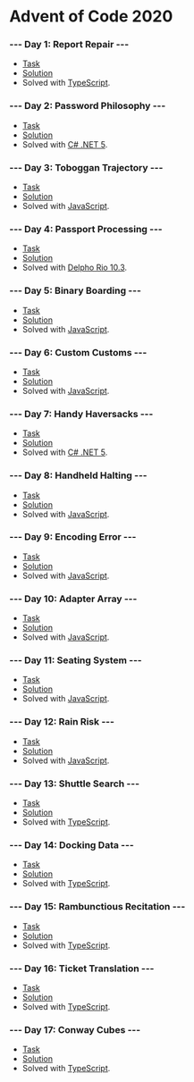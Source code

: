 # Advent of Code 2020

### --- Day 1: Report Repair ---

- [Task](https://adventofcode.com/2020/day/1)
- [Solution](./01/sumto2020.ts)
- Solved with [TypeScript](https://www.typescriptlang.org/).

### --- Day 2: Password Philosophy ---

- [Task](https://adventofcode.com/2020/day/2)
- [Solution](./02/Program.cs)
- Solved with [C# .NET 5](https://dotnet.microsoft.com/).

### --- Day 3: Toboggan Trajectory ---

- [Task](https://adventofcode.com/2020/day/3)
- [Solution](./03/treescounter.js)
- Solved with [JavaScript](https://en.wikipedia.org/wiki/JavaScript).

### --- Day 4: Passport Processing ---

- [Task](https://adventofcode.com/2020/day/4)
- [Solution](./04/PassportCheck.dpr)
- Solved with [Delpho Rio 10.3](https://www.embarcadero.com/).

### --- Day 5: Binary Boarding ---

- [Task](https://adventofcode.com/2020/day/5)
- [Solution](./05/boarding.js)
- Solved with [JavaScript](https://en.wikipedia.org/wiki/JavaScript).

### --- Day 6: Custom Customs ---

- [Task](https://adventofcode.com/2020/day/6)
- [Solution](./06/customs.js)
- Solved with [JavaScript](https://en.wikipedia.org/wiki/JavaScript).

### --- Day 7: Handy Haversacks ---

- [Task](https://adventofcode.com/2020/day/7)
- [Solution](./07/Program.cs)
- Solved with [C# .NET 5](https://dotnet.microsoft.com/).

### --- Day 8: Handheld Halting ---

- [Task](https://adventofcode.com/2020/day/8)
- [Solution](./08/bootloop.js)
- Solved with [JavaScript](https://en.wikipedia.org/wiki/JavaScript).

### --- Day 9: Encoding Error ---

- [Task](https://adventofcode.com/2020/day/9)
- [Solution](./09/xmas.js)
- Solved with [JavaScript](https://en.wikipedia.org/wiki/JavaScript).

### --- Day 10: Adapter Array ---

- [Task](https://adventofcode.com/2020/day/10)
- [Solution](./10/jolt.js)
- Solved with [JavaScript](https://en.wikipedia.org/wiki/JavaScript).

### --- Day 11: Seating System ---

- [Task](https://adventofcode.com/2020/day/11)
- [Solution](./11/seats.js)
- Solved with [JavaScript](https://en.wikipedia.org/wiki/JavaScript).

### --- Day 12: Rain Risk ---

- [Task](https://adventofcode.com/2020/day/12)
- [Solution](./12/route.js)
- Solved with [JavaScript](https://en.wikipedia.org/wiki/JavaScript).

### --- Day 13: Shuttle Search ---

- [Task](https://adventofcode.com/2020/day/13)
- [Solution](./13/shuttle.ts)
- Solved with [TypeScript](https://www.typescriptlang.org/).

### --- Day 14: Docking Data ---

- [Task](https://adventofcode.com/2020/day/14)
- [Solution](./14/docking.ts)
- Solved with [TypeScript](https://www.typescriptlang.org/).

### --- Day 15: Rambunctious Recitation ---

- [Task](https://adventofcode.com/2020/day/15)
- [Solution](./15/game.ts)
- Solved with [TypeScript](https://www.typescriptlang.org/).

### --- Day 16: Ticket Translation ---

- [Task](https://adventofcode.com/2020/day/16)
- [Solution](./16/tickets.ts)
- Solved with [TypeScript](https://www.typescriptlang.org/).

### --- Day 17: Conway Cubes ---

- [Task](https://adventofcode.com/2020/day/17)
- [Solution](./17/cubes.ts)
- Solved with [TypeScript](https://www.typescriptlang.org/).
